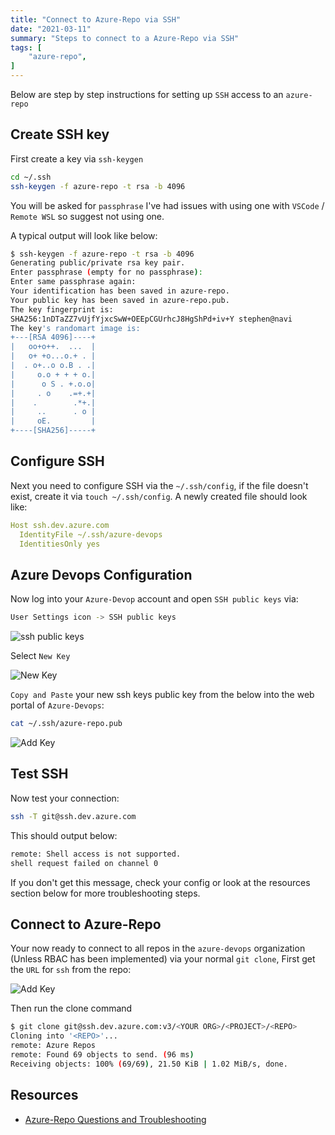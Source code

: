 ```yaml
---
title: "Connect to Azure-Repo via SSH"
date: "2021-03-11"
summary: "Steps to connect to a Azure-Repo via SSH"
tags: [
    "azure-repo",
]
---
```


Below are step by step instructions for setting up `SSH` access to an `azure-repo`

## Create SSH key

First create a key via `ssh-keygen`

``` bash
cd ~/.ssh
ssh-keygen -f azure-repo -t rsa -b 4096
```

You will be asked for `passphrase` I've had issues with using one with `VSCode` / `Remote WSL` so suggest not using one.

A typical output will look like below:

``` bash
$ ssh-keygen -f azure-repo -t rsa -b 4096
Generating public/private rsa key pair.
Enter passphrase (empty for no passphrase): 
Enter same passphrase again: 
Your identification has been saved in azure-repo.
Your public key has been saved in azure-repo.pub.
The key fingerprint is:
SHA256:1nDTaZZ7vUjfYjxcSwW+OEEpCGUrhcJ8HgShPd+iv+Y stephen@navi
The key's randomart image is:
+---[RSA 4096]----+
|   oo+o++.  ...  |
|   o+ +o...o.+ . |
|  . o+..o o.B . .|
|     o.o + + + o.|
|      o S . +.o.o|
|     . o    .=+.+|
|    .        .*+.|
|     ..      . o |
|     oE.         |
+----[SHA256]-----+
```

## Configure SSH

Next you need to configure SSH via the `~/.ssh/config`, if the file doesn't exist, create it via `touch ~/.ssh/config`. A newly created file should look like:

``` yaml
Host ssh.dev.azure.com
  IdentityFile ~/.ssh/azure-devops
  IdentitiesOnly yes
```

## Azure Devops Configuration

Now log into your `Azure-Devop` account and open `SSH public keys` via:

``` bash
User Settings icon -> SSH public keys
```

![ssh public keys](/azure-repo-ssh/azure-repo-ssh-01.png)

Select `New Key`

![New Key](/azure-repo-ssh/azure-repo-ssh-03.png)

`Copy and Paste` your new ssh keys public key from the below into the web portal of `Azure-Devops`:

``` bash
cat ~/.ssh/azure-repo.pub
```

![Add Key](/azure-repo-ssh/azure-repo-ssh-02.png)

## Test SSH

Now  test your connection:

``` bash
ssh -T git@ssh.dev.azure.com
```

This should output below:

``` bash
remote: Shell access is not supported.
shell request failed on channel 0
```

If you don't get this message, check your config or look at the resources section below for more troubleshooting steps.

## Connect to Azure-Repo

Your now ready to connect to all repos in the `azure-devops` organization (Unless RBAC has been implemented) via your normal `git clone`, First get the `URL` for `ssh` from the repo:

![Add Key](/azure-repo-ssh/azure-repo-ssh-04.png)

Then run the clone command

``` bash
$ git clone git@ssh.dev.azure.com:v3/<YOUR ORG>/<PROJECT>/<REPO>
Cloning into '<REPO>'...
remote: Azure Repos
remote: Found 69 objects to send. (96 ms)
Receiving objects: 100% (69/69), 21.50 KiB | 1.02 MiB/s, done.
```

## Resources

- [Azure-Repo Questions and Troubleshooting](https://docs.microsoft.com/en-us/azure/devops/repos/git/use-ssh-keys-to-authenticate?view=azure-devops#questions-and-troubleshooting)

